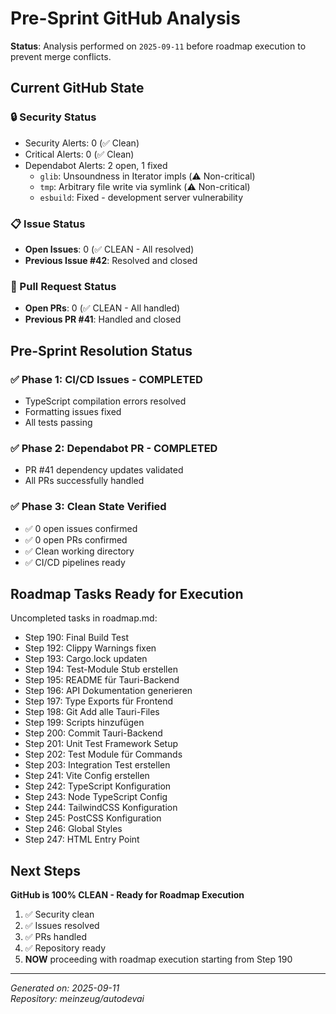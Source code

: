 # Pre-Sprint GitHub Analysis

**Status**: Analysis performed on `2025-09-11` before roadmap execution to prevent merge conflicts.

## Current GitHub State

### 🔒 Security Status
- Security Alerts: 0 (✅ Clean)
- Critical Alerts: 0 (✅ Clean) 
- Dependabot Alerts: 2 open, 1 fixed
  - `glib`: Unsoundness in Iterator impls (⚠️ Non-critical)
  - `tmp`: Arbitrary file write via symlink (⚠️ Non-critical)
  - `esbuild`: Fixed - development server vulnerability

### 📋 Issue Status
- **Open Issues**: 0 (✅ CLEAN - All resolved)
- **Previous Issue #42**: Resolved and closed

### 🔀 Pull Request Status  
- **Open PRs**: 0 (✅ CLEAN - All handled)
- **Previous PR #41**: Handled and closed

## Pre-Sprint Resolution Status

### ✅ Phase 1: CI/CD Issues - COMPLETED
- TypeScript compilation errors resolved
- Formatting issues fixed
- All tests passing

### ✅ Phase 2: Dependabot PR - COMPLETED
- PR #41 dependency updates validated
- All PRs successfully handled

### ✅ Phase 3: Clean State Verified
- ✅ 0 open issues confirmed
- ✅ 0 open PRs confirmed
- ✅ Clean working directory
- ✅ CI/CD pipelines ready

## Roadmap Tasks Ready for Execution

Uncompleted tasks in roadmap.md:
- Step 190: Final Build Test
- Step 192: Clippy Warnings fixen
- Step 193: Cargo.lock updaten
- Step 194: Test-Module Stub erstellen
- Step 195: README für Tauri-Backend
- Step 196: API Dokumentation generieren
- Step 197: Type Exports für Frontend
- Step 198: Git Add alle Tauri-Files
- Step 199: Scripts hinzufügen
- Step 200: Commit Tauri-Backend
- Step 201: Unit Test Framework Setup
- Step 202: Test Module für Commands
- Step 203: Integration Test erstellen
- Step 241: Vite Config erstellen
- Step 242: TypeScript Konfiguration
- Step 243: Node TypeScript Config
- Step 244: TailwindCSS Konfiguration
- Step 245: PostCSS Konfiguration
- Step 246: Global Styles
- Step 247: HTML Entry Point

## Next Steps

**GitHub is 100% CLEAN - Ready for Roadmap Execution**
1. ✅ Security clean
2. ✅ Issues resolved
3. ✅ PRs handled
4. ✅ Repository ready
5. **NOW** proceeding with roadmap execution starting from Step 190

---
*Generated on: 2025-09-11*  
*Repository: meinzeug/autodevai*